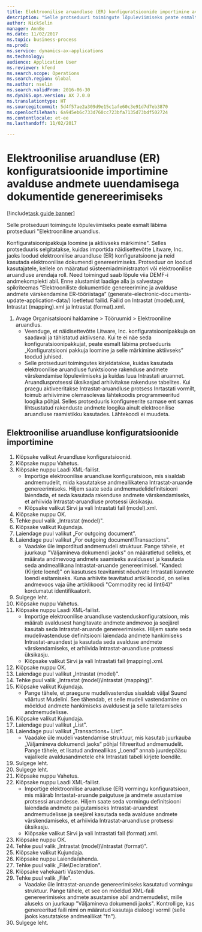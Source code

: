 ```yaml
--- 
title: Elektroonilise aruandluse (ER) konfiguratsioonide importimine avalduse andmete uuendamisega dokumentide genereerimiseks
description: "Selle protseduuri toimingute lõpuleviimiseks peate esmalt läbima protseduuri \"Elektrooniline aruandlus."
author: NickSelin
manager: AnnBe
ms.date: 11/02/2017
ms.topic: business-process
ms.prod: 
ms.service: dynamics-ax-applications
ms.technology: 
audience: Application User
ms.reviewer: kfend
ms.search.scope: Operations
ms.search.region: Global
ms.author: nselin
ms.search.validFrom: 2016-06-30
ms.dyn365.ops.version: AX 7.0.0
ms.translationtype: HT
ms.sourcegitcommit: 5d4f57ae2a309d9e15c1afe60c3e91d7d7eb3870
ms.openlocfilehash: 6a945eb6c733d760cc723bfa7135d73bdf502724
ms.contentlocale: et-ee
ms.lasthandoff: 11/02/2017

---
```

# <a name="import-configurations-to-generate-documents-with-application-data-update-for-electronic-reporting-er"></a>Elektroonilise aruandluse (ER) konfiguratsioonide importimine avalduse andmete uuendamisega dokumentide genereerimiseks

[!include[task guide banner](../../includes/task-guide-banner.md)]

Selle protseduuri toimingute lõpuleviimiseks peate esmalt läbima protseduuri "Elektrooniline aruandlus.

Konfiguratsioonipakkuja loomine ja aktiivseks märkimine". Selles protseduuris selgitatakse, kuidas importida näidisettevõtte Litware, Inc. jaoks loodud elektroonilise aruandluse (ER) konfiguratsioone ja neid kasutada elektroonilise dokumendi genereerimiseks. Protseduur on loodud kasutajatele, kellele on määratud süsteemiadministraatori või elektroonilise aruandluse arendaja roll. Need toimingud saab lõpule viia DEMF-i andmekomplekti abil. Enne alustamist laadige alla ja salvestage spikriteemas “Elektrooniliste dokumentide genereerimine ja avalduse andmete värskendamine ER-tööriistaga” (generate-electronic-documents-update-application-data/) loetletud failid. Failid on Intrastat (model).xml, Intrastat (mapping).xml ja Intrastat (format).xml.

1. Avage Organisatsiooni haldamine > Tööruumid > Elektrooniline aruandlus.
    * Veenduge, et näidisettevõtte Litware, Inc. konfiguratsioonipakkuja on saadaval ja tähistatud aktiivsena. Kui te ei näe seda konfiguratsioonipakkujat, peate esmalt läbima protseduuris „Konfiguratsiooni pakkuja loomine ja selle märkimine aktiivseks” toodud juhised.  
    * Selle protseduuri toimingutes kirjeldatakse, kuidas kasutada elektroonilise aruandluse funktsioone rakenduse andmete värskendamise lõpuleviimiseks ja kuidas luua Intrastati aruannet. Aruandlusprotsessi üksikasjad arhiivitakse rakenduse tabelites. Kui praegu aktiveeritakse Intrastat-aruandluse protsess Inrtastati vormilt, toimub arhiivimine olemasolevas lähtekoodis programmeeritud loogika põhjal. Selles protseduuris konfigureerite sarnase ent samas lihtsustatud rakenduste andmete loogika ainult elektroonilise aruandluse raamistikku kasutades. Lähtekoodi ei muudeta.   

## <a name="import-er-configurations"></a>Elektroonilise aruandluse konfiguratsioonide importimine
1. Klõpsake valikut Aruandluse konfiguratsioonid.
2. Klõpsake nuppu Vahetus.
3. Klõpsake nuppu Laadi XML-failist.
    * Importige elektroonilise aruandluse konfiguratsioon, mis sisaldab andmemudelit, mida kasutatakse andmeallikatena Intrastat-aruande genereerimiseks. Hiljem saate seda andmemudelidefinitsiooni laiendada, et seda kasutada rakenduse andmete värskendamiseks, et arhiivida Intrastat-aruandluse protsessi üksikasju.   
    * Klõpsake valikut Sirvi ja vali Intrastati fail (model).xml.  
4. Klõpsake nuppu OK.
5. Tehke puul valik „Intrastat (model)".
6. Klõpsake valikut Kujundaja.
7. Laiendage puul valikut „For outgoing document”.
8. Laiendage puul valikut „For outgoing document\Transactions".
    * Vaadake üle imporditud andmemudeli struktuur. Pange tähele, et juurkaup "Väljamineva dokumendi jaoks" on määratletud selleks, et määrata andmevoog andmete saamiseks avaldusest ja kasutada seda andmeallikana Intrastat-aruande genereerimisel. "Kanded: (Kirjete loend)" on kasutuses teavitamist nõudvate Intrastati kannete loendi esitamiseks. Kuna arhiivite teavitatud artiklikoodid, on selles andmevoos vaja ühe artiklikoodi "Commodity rec id (Int64)" kordumatut identifikaatorit.   
9. Sulgege leht.
10. Klõpsake nuppu Vahetus.
11. Klõpsake nuppu Laadi XML-failist.
    * Importige elektroonilise aruandluse vastenduskonfiguratsioon, mis määrab avaldusest hangitavate andmete andmevoo ja seejärel kasutab seda Intrastat-aruande genereerimiseks. Hiljem saate seda mudelivastenduse definitsiooni laiendada andmete hankimiseks Intrastat-aruandest ja kasutada seda avalduse andmete värskendamiseks, et arhiivida Intrastat-aruandluse protsessi üksikasju.   
    * Klõpsake valikut Sirvi ja vali Intrastati fail (mapping).xml.  
12. Klõpsake nuppu OK.
13. Laiendage puul valikut „Intrastat (model)".
14. Tehke puul valik „Intrastat (model)\Intrastat (mapping)".
15. Klõpsake valikut Kujundaja.
    * Pange tähele, et praegune mudelivastendus sisaldab väljal Suund väärtust Mudelini. See tähendab, et selle mudeli vastendamine on mõeldud andmete hankimiseks avaldusest ja selle talletamiseks andmemudelisse.  
16. Klõpsake valikut Kujundaja.
17. Laiendage puul valikut „List".
18. Laiendage puul valikut „Transactions= List".
    * Vaadake üle mudeli vastendamise struktuur, mis kasutab juurkauba „Väljamineva dokumendi jaoks“ põhjal filtreeritud andmemudelit. Pange tähele, et lisatud andmeallikas „Loend“ annab juurdepääsu vajalikele avaldusandmetele ehk Intrastati tabeli kirjete loendile.  
19. Sulgege leht.
20. Sulgege leht.
21. Klõpsake nuppu Vahetus.
22. Klõpsake nuppu Laadi XML-failist.
    * Importige elektroonilise aruandluse (ER) vormingu konfiguratsioon, mis määrab Inrtastat-aruande paigutuse ja andmete asustamise protsessi aruandesse. Hiljem saate seda vormingu definitsiooni laiendada andmete paigutamiseks Intrastat-aruandest andmemudelisse ja seejärel kasutada seda avalduse andmete värskendamiseks, et arhiivida Intrastat-aruandluse protsessi üksikasju.   
    * Klõpsake valikut Sirvi ja vali Intrastati fail (format).xml.  
23. Klõpsake nuppu OK.
24. Tehke puul valik „Intrastat (model)\Intrastat (format)".
25. Klõpsake valikut Kujundaja.
26. Klõpsake nuppu Laienda/ahenda.
27. Tehke puul valik „File\Declaration".
28. Klõpsake vahekaarti Vastendus.
29. Tehke puul valik „File".
    * Vaadake üle Intrastat-aruande genereerimiseks kasutatud vormingu struktuur. Pange tähele, et see on mõeldud XML-faili genereerimiseks andmete asustamise abil andmemudelist, mille aluseks on juurkaup "Väljamineva dokumendi jaoks". Kontrollige, kas genereeritud faili nimi on määratud kasutaja dialoogi vormil (selle jaoks kasutatakse andmeallikat "fn").   
30. Sulgege leht.


